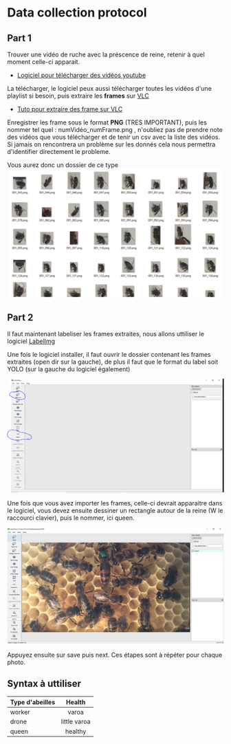 # Data collection protocol

## Part 1

Trouver une vidéo de ruche avec la préscence de reine, retenir à quel moment celle-ci apparait.
- [Logiciel pour télécharger des vidéos youtube](https://ytdl-org.github.io/youtube-dl/index.html)

La télécharger, le logiciel peux aussi télécharger toutes les vidéos d'une playlist si besoin, puis extraire les **frames** 
sur [VLC](https://www.videolan.org/vlc/index.fr.html)

- [Tuto pour extraire des frame sur VLC](https://www.isimonbrown.co.uk/vlc-export-frames/)

Enregistrer les frame sous le format **PNG** (TRES IMPORTANT), puis les nommer tel quel : numVidéo_numFrame.png , n'oubliez pas de prendre note des vidéos que vous télécharger et de tenir un csv avec la liste des vidéos. Si jamais on rencontrera un problème sur les donnés cela nous permettra d'identifier directement le probleme.

Vous aurez donc un dossier de ce type
![](folder.png)

## Part 2

Il faut maintenant labeliser les frames extraites, nous allons uttiliser le logiciel [LabelImg](https://github.com/tzutalin/labelImg)

Une fois le logiciel installer, il faut ouvrir le dossier contenant les frames extraites (open dir sur la gauche), de plus il faut que le format du label soit YOLO (sur la gauche du logiciel également)

![voici le logiciel ainsi que les bouton important](labelimg.png)

Une fois que vous avez importer les frames, celle-ci devrait apparaitre dans le logiciel, vous devez ensuite dessiner un rectangle autour de la reine (W le raccourci clavier), puis le nommer, ici queen.

![labelImg rectangle](labelimgqueen.png)

Appuyez ensuite sur save puis next.
Ces étapes sont à répéter pour chaque photo.

## Syntax à uttiliser 

| Type d'abeilles| Health        |
| ---------------|:-------------:| 
| worker         | varoa         |
| drone          | little varoa  | 
| queen          | healthy       |

